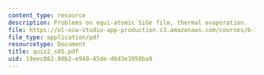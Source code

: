 ```yaml
---
content_type: resource
description: Problems on equi-atomic SiGe film, thermal evaporation.
file: https://ol-ocw-studio-app-production.s3.amazonaws.com/courses/6-152j-micro-nano-processing-technology-fall-2005/19eec08280b2e94845ded6d3e3958ba9_quiz2_s05.pdf
file_type: application/pdf
resourcetype: Document
title: quiz2_s05.pdf
uid: 19eec082-80b2-e948-45de-d6d3e3958ba9
---
```

